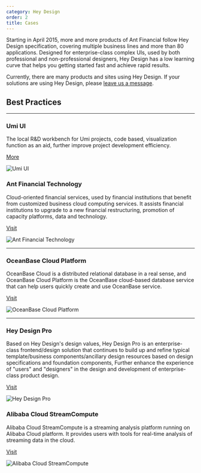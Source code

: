 ```yaml
---
category: Hey Design
order: 2
title: Cases
---
```


Starting in April 2015, more and more products of Ant Financial follow Hey Design specification, covering multiple business lines and more than 80 applications. Designed for enterprise-class complex UIs, used by both professional and non-professional designers, Hey Design has a low learning curve that helps you getting started fast and achieve rapid results.

Currently, there are many products and sites using Hey Design. If your solutions are using Hey Design, please [leave us a message](https://github.com/ant-design/ant-design/issues/477).

## Best Practices

---

### Umi UI

The local R&D workbench for Umi projects, code based, visualization function as an aid, further improve project development efficiency.

[More](https://umijs.org/guide/umi-ui.html#%E2%9C%A8-%E7%89%B9%E6%80%A7)

![Umi UI](https://gw.alipayobjects.com/zos/antfincdn/Xyns37N5nY/6591859e-7c16-48f5-852f-7817803425e9.png)

### Ant Financial Technology

Cloud-oriented financial services, used by financial institutions that benefit from customized business cloud computing services. It assists financial institutions to upgrade to a new financial restructuring, promotion of capacity platforms, data and technology.

[Visit](https://tech.antfin.com)

![Ant Financial Technology](https://gw.alipayobjects.com/zos/rmsportal/zQMWTCnhWwYNzEURbDUn.png)

---

### OceanBase Cloud Platform

OceanBase Cloud is a distributed relational database in a real sense, and OceanBase Cloud Platform is the OceanBase cloud-based database service that can help users quickly create and use OceanBase service.

[Visit](http://oceanbase.alipay.com)

![OceanBase Cloud Platform](https://gw.alipayobjects.com/zos/rmsportal/OYGCAlMwSWkdaKfxIDtz.png)

---

### Hey Design Pro

Based on Hey Design's design values, Hey Design Pro is an enterprise-class frontend/design solution that continues to build up and refine typical template/business components/ancillary design resources based on design specifications and foundation components, Further enhance the experience of "users" and "designers" in the design and development of enterprise-class product design.

[Visit](https://pro.ant.design)

![Hey Design Pro](https://gw.alipayobjects.com/zos/rmsportal/KZIUjJJZTEqMOgBHQkCb.png)

### Alibaba Cloud StreamCompute

Alibaba Cloud StreamCompute is a streaming analysis platform running on Alibaba Cloud platform. It provides users with tools for real-time analysis of streaming data in the cloud.

[Visit](https://data.aliyun.com/product/sc)

![Alibaba Cloud StreamCompute](https://img.alicdn.com/tfs/TB1LXWknntYBeNjy1XdXXXXyVXa-2880-1800.png)
